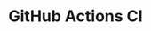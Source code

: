 # GitHub Actions CI



















































































































































































































































































































































































































































































































































































































































































































































































































































































































































































































































































































































































































































































































































































































































































































































































































































































































































































































































































































































































































































































































































































































































































































































































































































































































































































































































































































































































































































































































































































































































































































































































































































































































































